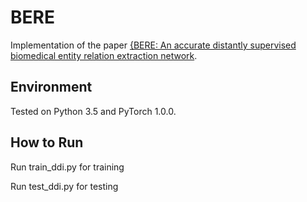 # BERE
Implementation of the paper [{BERE: An accurate distantly supervised biomedical entity relation extraction network](https://arxiv.org/abs/1906.06916).

## Environment
Tested on Python 3.5 and PyTorch 1.0.0.

## How to Run
Run train_ddi.py for training

Run test_ddi.py for testing
